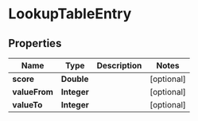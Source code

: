 

# LookupTableEntry


## Properties

| Name | Type | Description | Notes |
|------------ | ------------- | ------------- | -------------|
|**score** | **Double** |  |  [optional] |
|**valueFrom** | **Integer** |  |  [optional] |
|**valueTo** | **Integer** |  |  [optional] |



